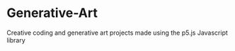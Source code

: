# Generative-Art
Creative coding and generative art projects made using the p5.js Javascript library
